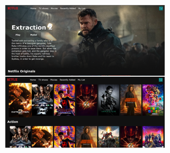 ![Alt Text](https://github.com/AmanRahees/Netflix/blob/master/images/home.png)
![Alt Text](https://github.com/AmanRahees/Netflix/blob/master/images/movies.png)
